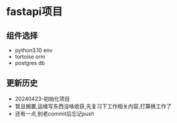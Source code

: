 # fastapi项目

## 组件选择
- python3.10 env
- tortoise orm
- postgres db
## 更新历史
- 20240423-初始化项目
- 暂且搁置,运维写东西没啥收获,先复习下工作相关内容,打算换工作了
- 还有一点,别老commit后忘记push